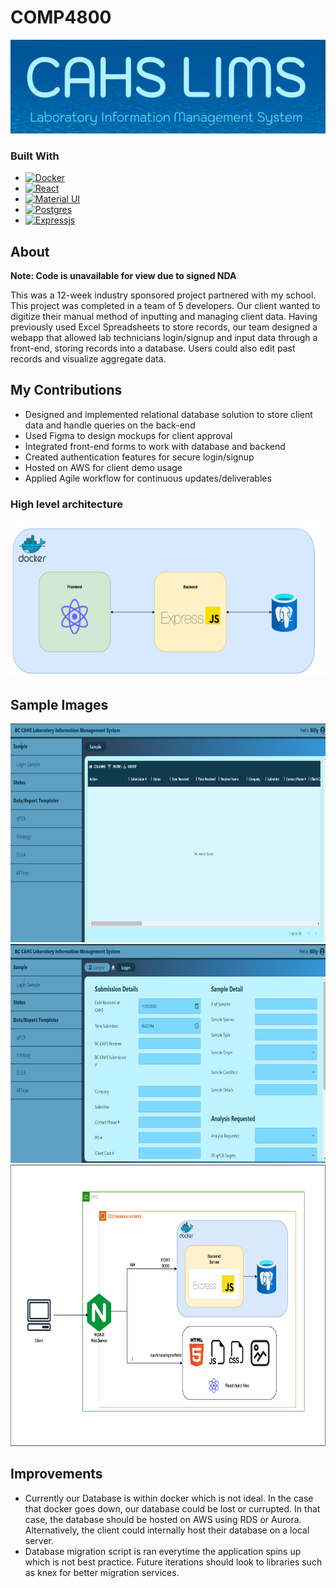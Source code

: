 # COMP4800

<div align="center">
  <a>
    <img src="images/logo.png" alt="Logo" height="150">
  </a>

</div>

### Built With

- [![Docker][docker.dev]][docker-url]
- [![React][react.js]][react-url]
- [![Material UI][materialui]][materialui-url]
- [![Postgres][postgresql]][postgres-url]
- [![Expressjs][expressjs]][express-url]

## About
**Note: Code is unavailable for view due to signed NDA**

This was a 12-week industry sponsored project partnered with my school. This project was completed in a team of 5 developers.
Our client wanted to digitize their manual method of inputting and managing client data. Having previously used Excel Spreadsheets to store records, our team designed a webapp that allowed lab technicians login/signup and input data through a front-end, storing records into a database. Users could also edit past records and visualize aggregate data. 

## My Contributions
- Designed and implemented relational database solution to store client data and handle queries on the back-end
- Used Figma to design mockups for client approval
- Integrated front-end forms to work with database and backend
- Created authentication features for secure login/signup
- Hosted on AWS for client demo usage
- Applied Agile workflow for continuous updates/deliverables

### High level architecture
<a>
    <img src="images/structure_diagram.png" alt="Logo" height="250">
</a>

## Sample Images
<a>
    <img src="images/sample_home.png" alt="Logo" height="350">
</a>

<a>
    <img src="images/loginSamplePage.png" alt="Logo" height="350">
</a>

<a>
    <img src="images/deployment_aws.png" alt="Logo" height="450">
</a>

## Improvements
- Currently our Database is within docker which is not ideal. In the case that docker goes down, our database could be lost or currupted. In that case, the database should be hosted on AWS using RDS or Aurora. Alternatively, the client could internally host their database on a local server. 
- Database migration script is ran everytime the application spins up which is not best practice. Future iterations should look to libraries such as knex for better migration services. 


<!-- MARKDOWN LINKS & IMAGES -->
<!-- https://www.markdownguide.org/basic-syntax/#reference-style-links -->

[product-screenshot]: images/screenshot.png
[react.js]: https://img.shields.io/badge/React-20232A?style=for-the-badge&logo=react&logoColor=61DAFB
[react-url]: https://reactjs.org/
[materialui]: https://img.shields.io/badge/Material_UI-4834d4?style=for-the-badge&logo=mui&logoColor=white
[materialui-url]: https://mui.com/
[docker.dev]: https://img.shields.io/badge/DOCKER-3498db?style=for-the-badge&logo=docker&logoColor=white
[docker-url]: https://www.docker.com/
[expressjs]: https://img.shields.io/badge/Express-f9ca24?style=for-the-badge&logo=express&logoColor=black
[express-url]: https://expressjs.com/
[postgres-url]: https://www.postgresql.org/
[postgresql]: https://img.shields.io/badge/PostgreSQL-dff9fb?style=for-the-badge&logo=postgresql&logoColor=black
